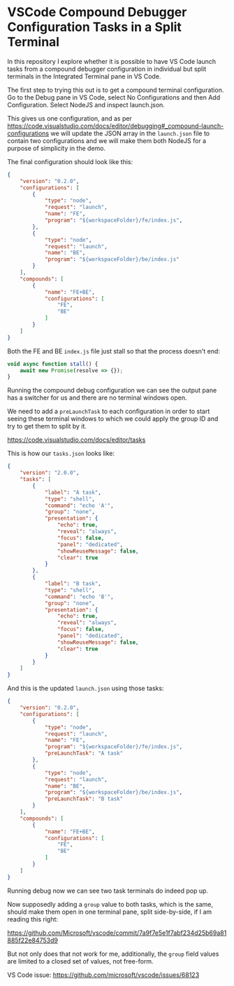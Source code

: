 # VSCode Compound Debugger Configuration Tasks in a Split Terminal

In this repository I explore whether it is possible to have VS Code launch
tasks from a compound debugger configuration in individual but split terminals
in the Integrated Terminal pane in VS Code.

The first step to trying this out is to get a compound terminal configuration.
Go to the Debug pane in VS Code, select No Configurations and then Add
Configuration. Select NodeJS and inspect launch.json.

This gives us one configuration, and as per https://code.visualstudio.com/docs/editor/debugging#_compound-launch-configurations
we will update the JSON array in the `launch.json` file to contain two configurations
and we will make them both NodeJS for a purpose of simplicity in the demo.

The final configuration should look like this:

```json
{
    "version": "0.2.0",
    "configurations": [
        {
            "type": "node",
            "request": "launch",
            "name": "FE",
            "program": "${workspaceFolder}/fe/index.js",
        },
        {
            "type": "node",
            "request": "launch",
            "name": "BE",
            "program": "${workspaceFolder}/be/index.js"
        }
    ],
    "compounds": [
        {
            "name": "FE+BE",
            "configurations": [
                "FE",
                "BE"
            ]
        }
    ]
}
```

Both the FE and BE `index.js` file just stall so that the process doesn't end:

```js
void async function stall() {
    await new Promise(resolve => {});
}
```

Running the compound debug configuration we can see the output pane has a switcher
for us and there are no terminal windows open.

We need to add a `preLaunchTask` to each configuration in order to start seeing
these terminal windows to which we could apply the group ID and try to get them
to split by it.

https://code.visualstudio.com/docs/editor/tasks

This is how our `tasks.json` looks like:

```json
{
    "version": "2.0.0",
    "tasks": [
        {
            "label": "A task",
            "type": "shell",
            "command": "echo 'A'",
            "group": "none",
            "presentation": {
                "echo": true,
                "reveal": "always",
                "focus": false,
                "panel": "dedicated",
                "showReuseMessage": false,
                "clear": true
            }
        },
        {
            "label": "B task",
            "type": "shell",
            "command": "echo 'B'",
            "group": "none",
            "presentation": {
                "echo": true,
                "reveal": "always",
                "focus": false,
                "panel": "dedicated",
                "showReuseMessage": false,
                "clear": true
            }
        }
    ]
}
```

And this is the updated `launch.json` using those tasks:

```json
{
    "version": "0.2.0",
    "configurations": [
        {
            "type": "node",
            "request": "launch",
            "name": "FE",
            "program": "${workspaceFolder}/fe/index.js",
            "preLaunchTask": "A task"
        },
        {
            "type": "node",
            "request": "launch",
            "name": "BE",
            "program": "${workspaceFolder}/be/index.js",
            "preLaunchTask": "B task"
        }
    ],
    "compounds": [
        {
            "name": "FE+BE",
            "configurations": [
                "FE",
                "BE"
            ]
        }
    ]
}
```

Running debug now we can see two task terminals do indeed pop up.

Now supposedly adding a `group` value to both tasks, which is the same,
should make them open in one terminal pane, split side-by-side, if I am reading
this right:

https://github.com/Microsoft/vscode/commit/7a9f7e5e1f7abf234d25b69a81885f22e84753d9

But not only does that not work for me, additionally, the `group` field values
are limited to a closed set of values, not free-form.

VS Code issue: https://github.com/microsoft/vscode/issues/68123
